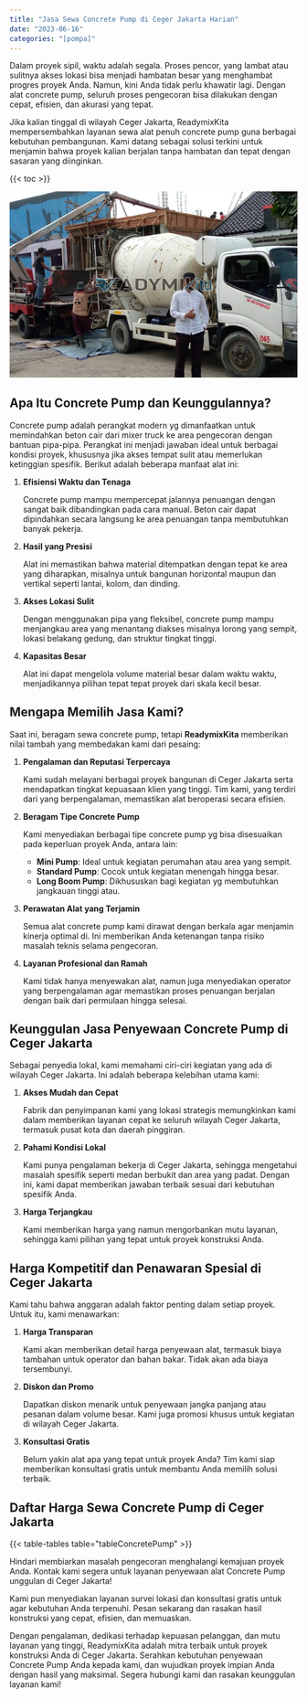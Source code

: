 ```yaml
---
title: "Jasa Sewa Concrete Pump di Ceger Jakarta Harian"
date: "2023-06-16"
categories: "[pompa]"
---
```


Dalam proyek sipil, waktu adalah segala. Proses pencor,  yang lambat atau sulitnya akses lokasi bisa menjadi hambatan besar yang menghambat progres proyek Anda. Namun, kini Anda tidak perlu khawatir lagi. Dengan alat concrete pump, seluruh proses pengecoran bisa dilakukan dengan cepat, efisien, dan akurasi yang tepat.

Jika kalian tinggal di wilayah Ceger Jakarta, ReadymixKita mempersembahkan layanan sewa alat penuh concrete pump guna berbagai kebutuhan pembangunan. Kami datang sebagai solusi terkini untuk menjamin bahwa proyek kalian berjalan tanpa hambatan dan tepat dengan sasaran yang diinginkan.

{{< toc >}}

![Jasa Sewa Concrete Pump di Ceger Jakarta Harian](/images/pompa/sewa-pompa-22.jpg)

## Apa Itu Concrete Pump dan Keunggulannya?

Concrete pump adalah perangkat modern yg dimanfaatkan untuk memindahkan beton cair dari mixer truck ke area pengecoran dengan bantuan pipa-pipa. Perangkat ini menjadi jawaban ideal untuk berbagai kondisi proyek, khususnya jika akses tempat sulit atau memerlukan ketinggian spesifik. Berikut adalah beberapa manfaat alat ini:

1. **Efisiensi Waktu dan Tenaga**

   Concrete pump mampu mempercepat jalannya penuangan dengan sangat baik dibandingkan pada cara manual. Beton cair dapat dipindahkan secara langsung ke area penuangan tanpa membutuhkan banyak pekerja.

2. **Hasil yang Presisi**

   Alat ini memastikan bahwa material ditempatkan dengan tepat ke area yang diharapkan, misalnya untuk bangunan horizontal maupun dan vertikal seperti lantai, kolom, dan dinding.

3. **Akses Lokasi Sulit**

   Dengan menggunakan pipa yang fleksibel, concrete pump mampu menjangkau area yang menantang diakses misalnya lorong yang sempit, lokasi belakang gedung, dan struktur tingkat tinggi.

4. **Kapasitas Besar**

   Alat ini dapat mengelola volume material besar dalam waktu waktu, menjadikannya pilihan tepat tepat proyek dari skala kecil besar.

## Mengapa Memilih Jasa Kami?

Saat ini, beragam sewa concrete pump, tetapi **ReadymixKita** memberikan nilai tambah yang membedakan kami dari pesaing:

1. **Pengalaman dan Reputasi Terpercaya**

   Kami sudah melayani berbagai proyek bangunan di Ceger Jakarta serta mendapatkan tingkat kepuasaan klien yang tinggi. Tim kami, yang terdiri dari yang berpengalaman, memastikan alat beroperasi secara efisien.

2. **Beragam Tipe Concrete Pump**

   Kami menyediakan berbagai tipe concrete pump yg bisa disesuaikan pada keperluan proyek Anda, antara lain:
   - **Mini Pump**: Ideal untuk kegiatan perumahan atau area yang sempit.
   - **Standard Pump**: Cocok untuk kegiatan menengah hingga besar.
   - **Long Boom Pump**: Dikhususkan bagi kegiatan yg membutuhkan jangkauan tinggi atau.

3. **Perawatan Alat yang Terjamin**

   Semua alat concrete pump kami dirawat dengan berkala agar menjamin kinerja optimal di. Ini memberikan Anda ketenangan tanpa risiko masalah teknis selama pengecoran.

4. **Layanan Profesional dan Ramah**

   Kami tidak hanya menyewakan alat, namun juga menyediakan operator yang berpengalaman agar memastikan proses penuangan berjalan dengan baik dari permulaan hingga selesai.

## Keunggulan Jasa Penyewaan Concrete Pump di Ceger Jakarta

Sebagai penyedia lokal, kami memahami ciri-ciri kegiatan yang ada di wilayah Ceger Jakarta. Ini adalah beberapa kelebihan utama kami:

1. **Akses Mudah dan Cepat**

   Fabrik dan penyimpanan kami yang lokasi strategis memungkinkan kami dalam memberikan layanan cepat ke seluruh wilayah Ceger Jakarta, termasuk pusat kota dan daerah pinggiran.

2. **Pahami Kondisi Lokal**

   Kami punya pengalaman bekerja di Ceger Jakarta, sehingga mengetahui masalah spesifik seperti medan berbukit dan area yang padat. Dengan ini, kami dapat memberikan jawaban terbaik sesuai dari kebutuhan spesifik Anda.

3. **Harga Terjangkau**

   Kami memberikan harga yang namun mengorbankan mutu layanan, sehingga kami pilihan yang tepat untuk proyek konstruksi Anda.

## Harga Kompetitif dan Penawaran Spesial di Ceger Jakarta

Kami tahu bahwa anggaran adalah faktor penting dalam setiap proyek. Untuk itu, kami menawarkan:

1. **Harga Transparan**

   Kami akan memberikan detail harga penyewaan alat, termasuk biaya tambahan untuk operator dan bahan bakar. Tidak akan ada biaya tersembunyi.

2. **Diskon dan Promo**

   Dapatkan diskon menarik untuk penyewaan jangka panjang atau pesanan dalam volume besar. Kami juga promosi khusus untuk kegiatan di wilayah Ceger Jakarta.

3. **Konsultasi Gratis**

   Belum yakin alat apa yang tepat untuk proyek Anda? Tim kami siap memberikan konsultasi gratis untuk membantu Anda memilih solusi terbaik.

## Daftar Harga Sewa Concrete Pump di Ceger Jakarta

{{< table-tables table="tableConcretePump" >}}

Hindari membiarkan masalah pengecoran menghalangi kemajuan proyek Anda. Kontak kami segera untuk layanan penyewaan alat Concrete Pump unggulan di Ceger Jakarta!

Kami pun menyediakan layanan survei lokasi dan konsultasi gratis untuk agar kebutuhan Anda terpenuhi. Pesan sekarang dan rasakan hasil konstruksi yang cepat, efisien, dan memuaskan.

Dengan pengalaman, dedikasi terhadap kepuasan pelanggan, dan mutu layanan yang tinggi, ReadymixKita adalah mitra terbaik untuk proyek konstruksi Anda di Ceger Jakarta. Serahkan kebutuhan penyewaan Concrete Pump Anda kepada kami, dan wujudkan proyek impian Anda dengan hasil yang maksimal. Segera hubungi kami dan rasakan keunggulan layanan kami!